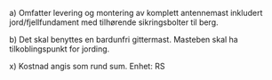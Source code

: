 a) Omfatter levering og montering av komplett antennemast inkludert jord/fjellfundament med tilhørende sikringsbolter til berg.

b) Det skal benyttes en bardunfri gittermast. Masteben skal ha tilkoblingspunkt for jording.

x) Kostnad angis som rund sum. Enhet: RS

